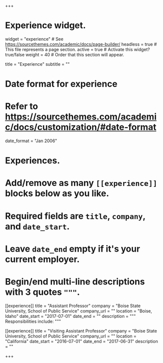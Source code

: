 +++
# Experience widget.
widget = "experience"  # See https://sourcethemes.com/academic/docs/page-builder/
headless = true  # This file represents a page section.
active = true  # Activate this widget? true/false
weight = 40  # Order that this section will appear.

title = "Experience"
subtitle = ""

# Date format for experience
#   Refer to https://sourcethemes.com/academic/docs/customization/#date-format
date_format = "Jan 2006"

# Experiences.
#   Add/remove as many `[[experience]]` blocks below as you like.
#   Required fields are `title`, `company`, and `date_start`.
#   Leave `date_end` empty if it's your current employer.
#   Begin/end multi-line descriptions with 3 quotes `"""`.
[[experience]]
  title = "Assistant Professor"
  company = "Boise State University, School of Public Service"
  company_url = ""
  location = "Boise, Idaho"
  date_start = "2017-07-01"
  date_end = ""
  description = """
  Responsibilities include:
  """

[[experience]]
  title = "Visiting Assistant Professor"
  company = "Boise State University, School of Public Service"
  company_url = ""
  location = "California"
  date_start = "2016-07-01"
  date_end = "2017-06-31"
  description = ""

+++
